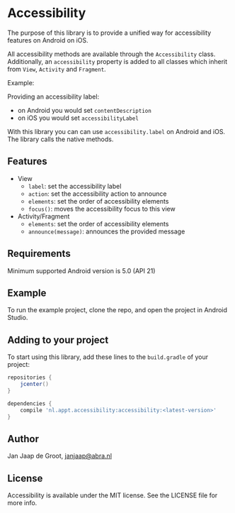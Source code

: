 # Accessibility

The purpose of this library is to provide a unified way for accessibility features on Android on iOS.

All accessibility methods are available through the `Accessibility` class. Additionally, an `accessibility` property is added to all classes which inherit from `View`, `Activity` and `Fragment`.

Example:

Providing an accessibility label:
- on Android you would set `contentDescription`
- on iOS you would set `accessibilityLabel`

With this library you can can use `accessibility.label` on Android and iOS. The library calls the native methods.

## Features
- View
	- `label`: set the accessibility label
	- `action`: set the accessibility action to announce
	- `elements`: set the order of accessibility elements
	- `focus()`: moves the accessibility focus to this view 
- Activity/Fragment
	- `elements`: set the order of accessibility elements
	- `announce(message)`: announces the provided message

## Requirements

Minimum supported Android version is 5.0 (API 21)

## Example

To run the example project, clone the repo, and open the project in Android Studio.

## Adding to your project

To start using this library, add these lines to the `build.gradle` of your project:

```groovy
repositories {
    jcenter()
}

dependencies {
    compile 'nl.appt.accessibility:accessibility:<latest-version>'
}
```

## Author

Jan Jaap de Groot, janjaap@abra.nl

## License

Accessibility is available under the MIT license. See the LICENSE file for more info.